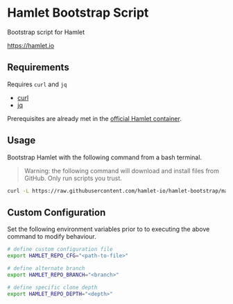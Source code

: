 # Hamlet Bootstrap Script

Bootstrap script for Hamlet

https://hamlet.io

## Requirements

Requires `curl` and `jq`

* [curl](https://curl.haxx.se/)
* [jq](https://stedolan.github.io/jq/)

Prerequisites are already met in the [official Hamlet container](https://hub.docker.com/r/hamletio/hamlet).

## Usage

Bootstrap Hamlet with the following command from a bash terminal. 

> Warning: the following command will download and install files from GitHub. Only run scripts you trust.

```bash
curl -L https://raw.githubusercontent.com/hamlet-io/hamlet-bootstrap/master/install.sh | bash
```

## Custom Configuration

Set the following environment variables prior to to executing the above command to modify behaviour.

```bash
# define custom configuration file
export HAMLET_REPO_CFG="<path-to-file>"

# define alternate branch
export HAMLET_REPO_BRANCH="<branch>"

# define specific clone depth
export HAMLET_REPO_DEPTH="<depth>"
```